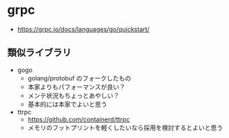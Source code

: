 # grpc

- https://grpc.io/docs/languages/go/quickstart/

## 類似ライブラリ

- gogo
  - golang/protobuf のフォークしたもの
  - 本家よりもパフォーマンスが良い？
  - メンテ状況もちょっとあやしい？
  - 基本的には本家でよいと思う
- ttrpc
  - https://github.com/containerd/ttrpc
  - メモリのフットプリントを軽くしたいなら採用を検討するとよいと思う

